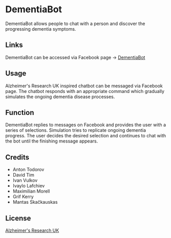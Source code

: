 # DementiaBot

DementiaBot allows people to chat with a person and discover the progressing dementia symptoms.

## Links

DementiaBot can be accessed via Facebook page -> [DementiaBot](https://www.facebook.com/DementiaBot/)

## Usage

Alzheimer's Research UK inspired chatbot can be messaged via Facebook page. The chatbot responds with an appropriate command which gradually simulates the ongoing dementia disease processes.

## Function

DementiaBot replies to messages on Facebook and provides the user with a series of selections. Simulation tries to replicate ongoing dementia progress. The user decides the desired selection and continues to chat with the bot until the finishing message appears. 

## Credits

* Anton Todorov
* David Tim
* Ivan Vulkov
* Ivaylo Lafchiev
* Maximilian Morell
* Grif Kerry
* Mantas Skačkauskas

## License

[Alzheimer's Research UK](http://www.alzheimersresearchuk.org)
